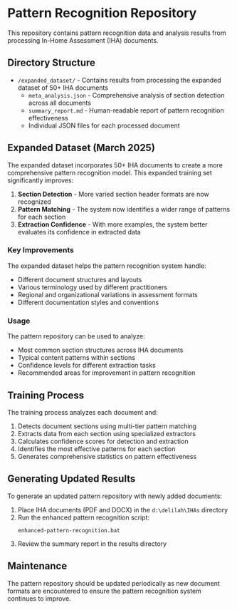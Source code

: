 # Pattern Recognition Repository

This repository contains pattern recognition data and analysis results from processing In-Home Assessment (IHA) documents.

## Directory Structure

- `/expanded_dataset/` - Contains results from processing the expanded dataset of 50+ IHA documents
  - `meta_analysis.json` - Comprehensive analysis of section detection across all documents
  - `summary_report.md` - Human-readable report of pattern recognition effectiveness
  - Individual JSON files for each processed document

## Expanded Dataset (March 2025)

The expanded dataset incorporates 50+ IHA documents to create a more comprehensive pattern recognition model. This expanded training set significantly improves:

1. **Section Detection** - More varied section header formats are now recognized
2. **Pattern Matching** - The system now identifies a wider range of patterns for each section
3. **Extraction Confidence** - With more examples, the system better evaluates its confidence in extracted data

### Key Improvements

The expanded dataset helps the pattern recognition system handle:

- Different document structures and layouts
- Various terminology used by different practitioners
- Regional and organizational variations in assessment formats
- Different documentation styles and conventions

### Usage

The pattern repository can be used to analyze:

- Most common section structures across IHA documents
- Typical content patterns within sections
- Confidence levels for different extraction tasks
- Recommended areas for improvement in pattern recognition

## Training Process

The training process analyzes each document and:

1. Detects document sections using multi-tier pattern matching
2. Extracts data from each section using specialized extractors
3. Calculates confidence scores for detection and extraction
4. Identifies the most effective patterns for each section
5. Generates comprehensive statistics on pattern effectiveness

## Generating Updated Results

To generate an updated pattern repository with newly added documents:

1. Place IHA documents (PDF and DOCX) in the `d:\delilah\IHAs` directory
2. Run the enhanced pattern recognition script:
   ```
   enhanced-pattern-recognition.bat
   ```
3. Review the summary report in the results directory

## Maintenance

The pattern repository should be updated periodically as new document formats are encountered to ensure the pattern recognition system continues to improve.
